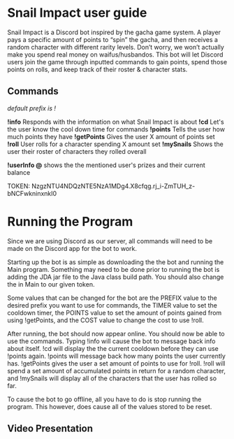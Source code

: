 # Snail Impact user guide
Snail Impact is a Discord bot inspired by the gacha game system. A player pays a specific amount of points to “spin” the gacha,
and then receives a random character with different rarity levels. Don’t worry, we won’t actually make you spend real money on
waifus/husbandos. This bot will let Discord users join the game through inputted commands to gain points, spend those points on rolls,
and keep track of their roster & character stats. 

## Commands
*default prefix is !*

**!info**
Responds with the information on what Snail Impact is about
**!cd**
Let's the user know the cool down time for commands
**!points**
Tells the user how much points they have
**!getPoints**
Gives the user X amount of points set
**!roll**
User rolls for a character spending X amount set
**!mySnails**
Shows the user their roster of characters they rolled overall

**!userInfo @<username>**
shows the the mentioned user's prizes and their current balance

TOKEN: NzgzNTU4NDQzNTE5NzA1MDg4.X8cfqg.rj_i-ZmTUH_z-bNCFwkninxnkI0

# Running the Program
Since we are using Discord as our server, all commands will need to be made on the Discord app for the bot to work. 

Starting up the bot is as simple as downloading the the bot and running the Main program. Something may need to be done prior to running the bot is
adding the JDA jar file to the Java class build path. You should also change the <TOKEN> in Main to our given token.

Some values that can be changed for the bot are the PREFIX value to the desired prefix you want to use for commands, the TIMER value to set the cooldown
timer, the POINTS value to set the amount of points gained from using !getPoints, and the COST value to change the cost to use !roll.

After running, the bot should now appear online. You should now be able to use the commands. Typing !info will cause the bot to message back info about itself.
!cd will display the the current cooldown before they can use !points again. !points will message back how many points the user currently has. !getPoints gives the user
a set amount of points to use for !roll. !roll will spend a set amount of accumulated points in return for a random character, and !mySnails will display all of the 
characters that the user has rolled so far.

To cause the bot to go offline, all you have to do is stop running the program. This however, does cause all of the values stored to be reset.

## Video Presentation